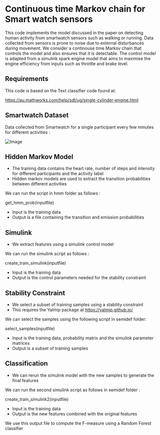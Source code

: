# Continuous time Markov chain for Smart watch sensors

This code implements the model discussed in the paper on detecting human activity from smartwatch sensors such as walking or running. Data collected from sensors is prone to noise due to external disturbances during movement. We consider a continouse time Markov chain that controls the model and also ensures that it is detectable. The control model is adapted from a simulink spark engine model that aims to maximise the engine efficiency from inputs such as throttle and brake level. 

Requirements
---
This code is based on the Text classifier code found at:

https://au.mathworks.com/help/sdl/ug/single-cylinder-engine.html

Smartwatch Dataset
---

Data collected from Smartwatch for a single participant every few minutes for different activities : 

![Image](https://github.com/user-attachments/assets/31126fc9-f2bd-4dbf-8673-2dc3d149bc4f)

Hidden Markov Model
---
- The training data contains the heart rate, number of steps and intensity for different participants and the activity label
- Hidden markov models are used to extract the transition probabilities between different activities

We can run the script in hmm folder as follows : 

get_hmm_prob(inputfile)
- Input is the training data
- Output is a file containing the transition and emission probabilities

Simulink 
---

- We extract features using a simulink control model

We can run the simulink script as follows :

create_train_simulink(inputfile)
- Input is the training data
- Output is the control parameters needed for the stability constraint 

Stability Constraint
---

- We select a subset of training samples using a stability constraint
- This requires the Yalmip package at https://yalmip.github.io/

We can select the samples using the following script in semidef folder:

select_samples(inputfile)
- Input is the training data, probability matrix and the simulink parameter matrices
- Output is a subset of training samples

Classification
---

- We can rerun the simulink model with the new samples to generate the final features

We can run the second simulink script as follows in semidef folder :

create_train_simulink2(inputfile)
- Input is the training data
- Output is the new features combined with the original features

We use this output file to compute the F-measure using a Random Forest classifier
